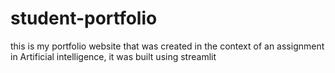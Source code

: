 # student-portfolio
this is my portfolio website that was created in the context of an assignment in Artificial intelligence, it was built using streamlit
